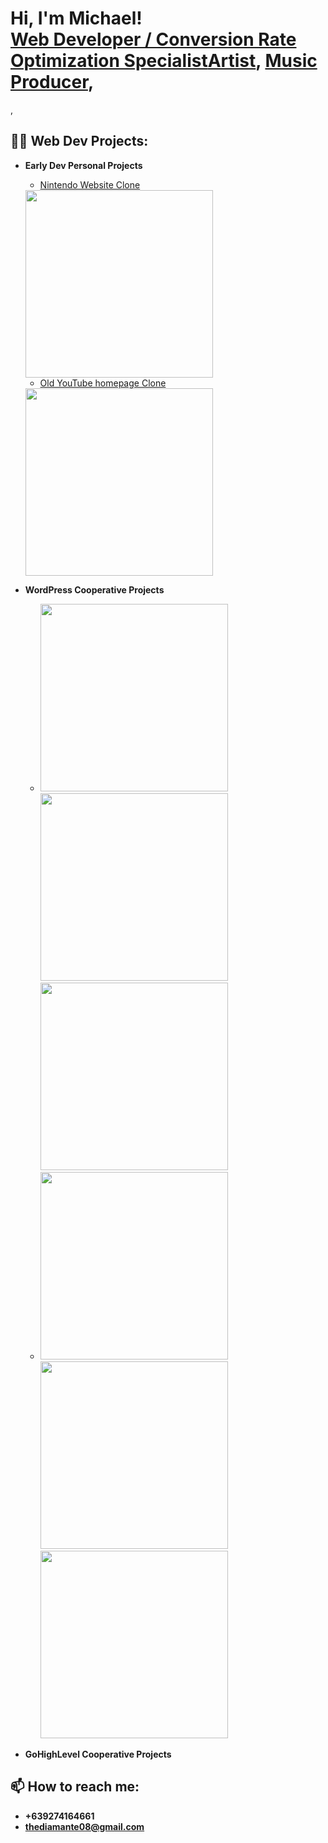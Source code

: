 <h1>Hi, I'm Michael! <br/> <a href="https://github.com/thediamante/thediamante">Web Developer / Conversion  Rate Optimization Specialist</a><a href="https://www.instagram.com/mdf8.art/">Artist</a>, <a href="https://youtu.be/k-70hKmZbRk">Music Producer</a>, 
</h1>, 
<h2>👨‍💻 Web Dev Projects:</h2>

- <b>Early Dev Personal Projects</b>
  - [Nintendo Website Clone](https://thediamante.github.io/Nintendo-Clone/) 
  <img src="https://imagizer.imageshack.com/img924/5070/TjNdMY.png" width="300">
  
  - [Old YouTube homepage Clone](https://github.com/thediamante/old-youtube-homepage-clone)
  <img src="https://imagizer.imageshack.com/img924/2972/ghrFQu.png" width="300">
  
  
- <b>WordPress Cooperative Projects</b>
  - <a href="https://tillsanimalhealth.com/"><img src="https://imagizer.imageshack.com/img923/3035/svbtqs.png" width="300"></a> <a href="https://mspenterprisepartners.com/"><img src="https://imagizer.imageshack.com/img923/7493/vC0uNq.png" width="300"></a> <a href="https://hlginsuranceoftexas.com/"><img src="https://imagizer.imageshack.com/img922/233/5bjJHc.png" width="300"></a>
  - <a href="https://creditlab.com/"><img src="https://imagizer.imageshack.com/img924/5548/aRCESq.png" width="300"></a> <a href="https://ondatasuite.com/"><img src="https://imagizer.imageshack.com/img922/25/aj16JS.png" width="300"></a> <a href="https://www.dms-tx.com/"><img src="https://imagizer.imageshack.com/img924/529/DUyQep.png" width="300"></a>

- <b>GoHighLevel Cooperative Projects</b>

<h2> 📫 How to reach me:</h2>

- <b>+639274164661</b>
- <b>thediamante08@gmail.com</b>
